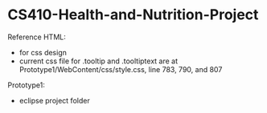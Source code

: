 # CS410-Health-and-Nutrition-Project

Reference HTML:
  - for css design
  - current css file for .tooltip and .tooltiptext are at Prototype1/WebContent/css/style.css, line 783, 790, and 807

Prototype1:
  - eclipse project folder
